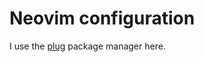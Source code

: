 # Neovim configuration

I use the [plug](https://github.com/junegunn/vim-plug) package manager here.
